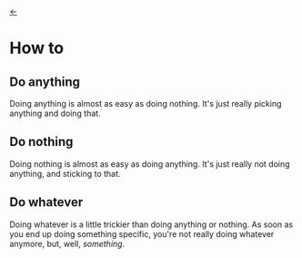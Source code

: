 [<-](../)

# How to

## Do anything
Doing anything is almost as easy as doing nothing. It's just really picking anything and doing that.

## Do nothing
Doing nothing is almost as easy as doing anything. It's just really not doing anything, and sticking to that.

## Do whatever
Doing whatever is a little trickier than doing anything or nothing. As soon as you end up doing something specific, you're not really doing whatever anymore, but, well, _something_.
